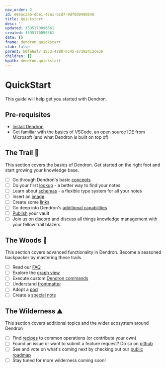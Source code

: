 ```yaml
---
nav_order: 2
id: e86ac3ab-dbe1-47a1-bcd7-9df0d0490b40
title: Quickstart
desc: ''
updated: 1595170096361
created: 1595170096361
data: {}
fname: dendron.quickstart
stub: false
parent: b0fe6ef7-1553-4280-bc45-a71824c2ce36
children: []
hpath: dendron.quickstart
---
```

# QuickStart

This guide will help get you started with Dendron. 

## Pre-requisites

- [Install Dendron](d95b93bf-5e6f-4dd0-b7d7-c8e29e061876)
- Get familiar with the [basics](https://code.visualstudio.com/docs/editor/codebasics) of VSCode, an open source [IDE](https://www.codecademy.com/articles/what-is-an-ide) from Microsoft (and what Dendron is built on top of) 

## The Trail 🥾

This section covers the basics of Dendron. Get started on the right foot and start growing your knowledge base. 

- [ ] Go through Dendron's basic [concepts](c6fd6bc4-7f75-4cbb-8f34-f7b99bfe2d50)
- [ ] Do your first [lookup](a7c3a810-28c8-4b47-96a6-8156b1524af3) - a better way to find your notes
- [ ] Learn about [schemas](c5e5adde-5459-409b-b34d-a0d75cbb1052) - a flexible type system for all your notes
- [ ] Insert an [image](a91fd8da-6895-49fe-8164-a17acd8d9a17)
- [ ] Create some [links](3472226a-ff3c-432d-bf5d-10926f39f6c2)
- [ ] Go deep into Dendron's [additional capabilities](11787828-866c-48f0-9b2b-4ad4e0519698)
- [ ] [Publish](73d395c9-5041-4d0d-9db7-080d9586136e) your vault 
- [ ] Join us on [discord](https://discord.com/invite/6j85zNX) and discuss all things knowledge management with your fellow trail blazers.

## The Woods 🌲

This section covers advanced functionality in Dendron. Become a seasoned backpacker by mastering these trails.

- [ ] Read our [FAQ](683740e3-70ce-4a47-a1f4-1f140e80b558)
- [ ] Explore the [graph view](587e6d62-3c5b-49b0-aedc-02f62f0448e6)
- [ ] Execute custom [Dendron commands](eea2b078-1acc-4071-a14e-18299fc28f47)
- [ ] Understand [frontmatter](ffec2853-c0e0-4165-a368-339db12c8e4b)
- [ ] Adopt a [pod](66727a39-d0a7-449b-a10d-f6c438185d7f)
- [ ] Create a [special note](5c213aa6-e4ba-49e8-85c5-1bdcb33ce202)

## The Wilderness ⛰️

This section covers additional topics and the wider ecosystem around Dendron

- [ ] Find [recipes](401c5889-20ae-4b3a-8468-269def4b4865) to common operations (or contribute your own)
- [ ] Found an issue or want to submit a feature request? Do so on [github](https://github.com/dendronhq/dendron/issues)
- [ ] See and vote on what's coming next by checking out our [public roadmap](https://github.com/orgs/dendronhq/projects/1)
- [ ] Stay tuned for more wilderness coming soon!
